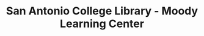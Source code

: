---
layout: repo
title: "San Antonio College Library - Moody Learning Center"
id: 17748
permalink: repos/17748/
---